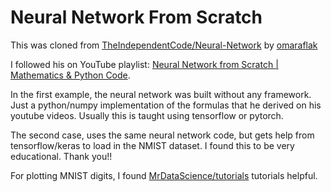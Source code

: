 # Neural Network From Scratch

This was cloned from [TheIndependentCode/Neural-Network](https://github.com/TheIndependentCode/Neural-Network) by [omaraflak](https://github.com/TheIndependentCode/Neural-Network/commits?author=omaraflak)


I followed his on YouTube playlist: [Neural Network from Scratch | Mathematics & Python Code](https://youtube.com/playlist?list=PLQ4osgQ7WN6PGnvt6tzLAVAEMsL3LBqpm).

In the first example, the neural network was built without any framework.  Just a python/numpy implementation of the formulas that he derived on his youtube videos.  Usually this is taught using tensorflow or pytorch.

The second case, uses the same neural network code, but gets help from tensorflow/keras to load in the NMIST dataset.  I found this to be very educational. Thank you!!

For plotting MNIST digits, I found [MrDataScience/tutorials](https://github.com/MrDataScience/tutorials/tree/master/Data/MNIST) tutorials helpful. 